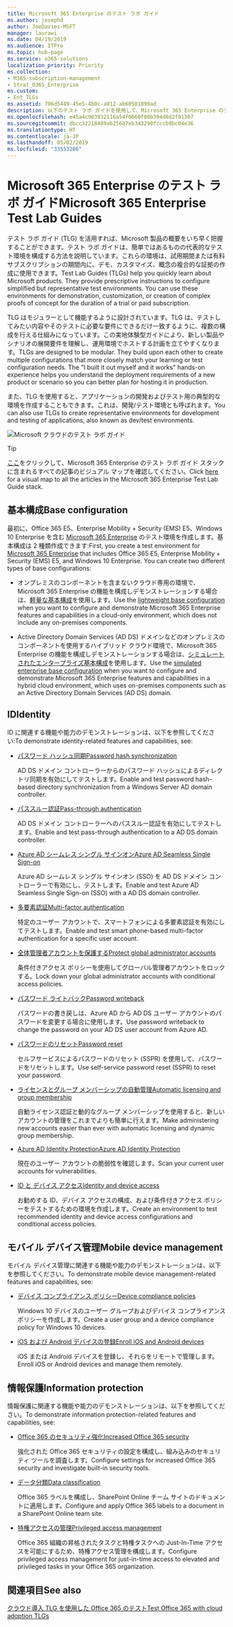 ```yaml
---
title: Microsoft 365 Enterprise のテスト ラボ ガイド
ms.author: josephd
author: JoeDavies-MSFT
manager: laurawi
ms.date: 04/19/2019
ms.audience: ITPro
ms.topic: hub-page
ms.service: o365-solutions
localization_priority: Priority
ms.collection:
- M365-subscription-management
- Strat_O365_Enterprise
ms.custom:
- Ent_TLGs
ms.assetid: 706d5449-45e5-4b0c-a012-ab60501899ad
description: 以下のテスト ラボ ガイドを使用して、Microsoft 365 Enterprise のデモ、概念実証、開発/テスト環境を設定します。
ms.openlocfilehash: e45a4c903932116a54f0660f08b394d8d2f91307
ms.sourcegitcommit: dbcc32218489ab256b7eb343290fcccb9bc04e36
ms.translationtype: HT
ms.contentlocale: ja-JP
ms.lasthandoff: 05/02/2019
ms.locfileid: "33553286"
---
```

# <a name="microsoft-365-enterprise-test-lab-guides"></a><span data-ttu-id="e6896-103">Microsoft 365 Enterprise のテスト ラボ ガイド</span><span class="sxs-lookup"><span data-stu-id="e6896-103">Microsoft 365 Enterprise Test Lab Guides</span></span>

<span data-ttu-id="e6896-p101">テスト ラボ ガイド (TLG) を活用すれば、Microsoft 製品の概要をいち早く把握することができます。テスト ラボ ガイドは、簡単ではあるものの代表的なテスト環境を構成する方法を説明しています。これらの環境は、試用期間または有料サブスクリプションの期間内に、デモ、カスタマイズ、概念の複合的な証拠の作成に使用できます。</span><span class="sxs-lookup"><span data-stu-id="e6896-p101">Test Lab Guides (TLGs) help you quickly learn about Microsoft products. They provide prescriptive instructions to configure simplified but representative test environments. You can use these environments for demonstration, customization, or creation of complex proofs of concept for the duration of a trial or paid subscription.</span></span> 

<span data-ttu-id="e6896-p102">TLG はモジュラーとして機能するように設計されています。TLG は、テストしてみたい内容やそのテストに必要な要件にできるだけ一致するように、複数の構成を行える仕組みになっています。この実地体験型ガイドにより、新しい製品やシナリオの展開要件を理解し、運用環境でホストする計画を立てやすくなります。</span><span class="sxs-lookup"><span data-stu-id="e6896-p102">TLGs are designed to be modular. They build upon each other to create multiple configurations that more closely match your learning or test configuration needs. The "I built it out myself and it works" hands-on experience helps you understand the deployment requirements of a new product or scenario so you can better plan for hosting it in production.</span></span>

<span data-ttu-id="e6896-110">また、TLG を使用すると、アプリケーションの開発およびテスト用の典型的な環境を作成することもできます。これは、開発/テスト環境とも呼ばれます。</span><span class="sxs-lookup"><span data-stu-id="e6896-110">You can also use TLGs to create representative environments for development and testing of applications, also known as dev/test environments.</span></span>
  
![Microsoft クラウドのテスト ラボ ガイド](media/m365-enterprise-test-lab-guides/cloud-tlg-icon.png)

> [!TIP]
> <span data-ttu-id="e6896-112">[ここ](https://aka.ms/m365etlgstack)をクリックして、Microsoft 365 Enterprise のテスト ラボ ガイド スタックに含まれるすべての記事のビジュアル マップを確認してください。</span><span class="sxs-lookup"><span data-stu-id="e6896-112">Click [here](https://aka.ms/m365etlgstack) for a visual map to all the articles in the Microsoft 365 Enterprise Test Lab Guide stack.</span></span>
  
## <a name="base-configuration"></a><span data-ttu-id="e6896-113">基本構成</span><span class="sxs-lookup"><span data-stu-id="e6896-113">Base configuration</span></span>

<span data-ttu-id="e6896-p103">最初に、Office 365 E5、Enterprise Mobility + Security (EMS) E5、Windows 10 Enterprise を含む [Microsoft 365 Enterprise](https://docs.microsoft.com/microsoft-365-enterprise/) のテスト環境を作成します。基本構成は 2 種類作成できます:</span><span class="sxs-lookup"><span data-stu-id="e6896-p103">First, you create a test environment for [Microsoft 365 Enterprise](https://docs.microsoft.com/microsoft-365-enterprise/) that includes Office 365 E5, Enterprise Mobility + Security (EMS) E5, and Windows 10 Enterprise. You can create two different types of base configurations:</span></span>

- <span data-ttu-id="e6896-116">オンプレミスのコンポーネントを含まないクラウド専用の環境で、Microsoft 365 Enterprise の機能を構成しデモンストレーションする場合は、[軽量な基本構成](lightweight-base-configuration-microsoft-365-enterprise.md)を使用します。</span><span class="sxs-lookup"><span data-stu-id="e6896-116">Use the [lightweight base configuration](lightweight-base-configuration-microsoft-365-enterprise.md) when you want to configure and demonstrate Microsoft 365 Enterprise features and capabilities in a cloud-only environment, which does not include any on-premises components.</span></span>

- <span data-ttu-id="e6896-117">Active Directory Domain Services (AD DS) ドメインなどのオンプレミスのコンポーネントを使用するハイブリッド クラウド環境で、Microsoft 365 Enterprise の機能を構成しデモンストレーションする場合は、[シミュレートされたエンタープライズ基本構成](simulated-ent-base-configuration-microsoft-365-enterprise.md)を使用します。</span><span class="sxs-lookup"><span data-stu-id="e6896-117">Use the [simulated enterprise base configuration](simulated-ent-base-configuration-microsoft-365-enterprise.md) when you want to configure and demonstrate Microsoft 365 Enterprise features and capabilities in a hybrid cloud environment, which uses on-premises components such as an Active Directory Domain Services (AD DS) domain.</span></span>
    
## <a name="identity"></a><span data-ttu-id="e6896-118">ID</span><span class="sxs-lookup"><span data-stu-id="e6896-118">Identity</span></span>

<span data-ttu-id="e6896-119">ID に関連する機能や能力のデモンストレーションは、以下を参照してください:</span><span class="sxs-lookup"><span data-stu-id="e6896-119">To demonstrate identity-related features and capabilities, see:</span></span>

- [<span data-ttu-id="e6896-120">パスワード ハッシュ同期</span><span class="sxs-lookup"><span data-stu-id="e6896-120">Password hash synchronization</span></span>](password-hash-sync-m365-ent-test-environment.md)
  
   <span data-ttu-id="e6896-121">AD DS ドメイン コントローラーからのパスワード ハッシュによるディレクトリ同期を有効にしてテストします。</span><span class="sxs-lookup"><span data-stu-id="e6896-121">Enable and test password hash-based directory synchronization from a Windows Server AD domain controller.</span></span>

- [<span data-ttu-id="e6896-122">パススルー認証</span><span class="sxs-lookup"><span data-stu-id="e6896-122">Pass-through authentication</span></span>](pass-through-auth-m365-ent-test-environment.md)
  
   <span data-ttu-id="e6896-123">AD DS ドメイン コントローラーへのパススルー認証を有効にしてテストします。</span><span class="sxs-lookup"><span data-stu-id="e6896-123">Enable and test pass-through authentication to a AD DS domain controller.</span></span>

- [<span data-ttu-id="e6896-124">Azure AD シームレス シングル サインオン</span><span class="sxs-lookup"><span data-stu-id="e6896-124">Azure AD Seamless Single Sign-on</span></span>](single-sign-on-m365-ent-test-environment.md)
  
   <span data-ttu-id="e6896-125">Azure AD シームレス シングル サインオン (SSO) を AD DS ドメイン コントローラーで有効にし、テストします。</span><span class="sxs-lookup"><span data-stu-id="e6896-125">Enable and test Azure AD Seamless Single Sign-on (SSO) with a AD DS domain controller.</span></span>

- [<span data-ttu-id="e6896-126">多要素認証</span><span class="sxs-lookup"><span data-stu-id="e6896-126">Multi-factor authentication</span></span>](multi-factor-authentication-microsoft-365-test-environment.md)
  
   <span data-ttu-id="e6896-127">特定のユーザー アカウントで、スマートフォンによる多要素認証を有効にしてテストします。</span><span class="sxs-lookup"><span data-stu-id="e6896-127">Enable and test smart phone-based multi-factor authentication for a specific user account.</span></span>

- [<span data-ttu-id="e6896-128">全体管理者アカウントを保護する</span><span class="sxs-lookup"><span data-stu-id="e6896-128">Protect global administrator accounts</span></span>](protect-global-administrator-accounts-microsoft-365-test-environment.md)
 
   <span data-ttu-id="e6896-129">条件付きアクセス ポリシーを使用してグローバル管理者アカウントをロックする。</span><span class="sxs-lookup"><span data-stu-id="e6896-129">Lock down your global administrator accounts with conditional access policies.</span></span>

- [<span data-ttu-id="e6896-130">パスワード ライトバック</span><span class="sxs-lookup"><span data-stu-id="e6896-130">Password writeback</span></span>](password-writeback-m365-ent-test-environment.md)

   <span data-ttu-id="e6896-131">パスワードの書き戻しは、Azure AD から AD DS ユーザー アカウントのパスワードを変更する場合に使用します。</span><span class="sxs-lookup"><span data-stu-id="e6896-131">Use password writeback to change the password on your AD DS user account from Azure AD.</span></span>

- [<span data-ttu-id="e6896-132">パスワードのリセット</span><span class="sxs-lookup"><span data-stu-id="e6896-132">Password reset</span></span>](password-reset-m365-ent-test-environment.md)

   <span data-ttu-id="e6896-133">セルフサービスによるパスワードのリセット (SSPR) を使用して、パスワードをリセットします。</span><span class="sxs-lookup"><span data-stu-id="e6896-133">Use self-service password reset (SSPR) to reset your password.</span></span>

- [<span data-ttu-id="e6896-134">ライセンスとグループ メンバーシップの自動管理</span><span class="sxs-lookup"><span data-stu-id="e6896-134">Automatic licensing and group membership</span></span>](automate-licenses-group-membership-microsoft-365-test-environment.md)

   <span data-ttu-id="e6896-135">自動ライセンス認証と動的なグループ メンバーシップを使用すると、新しいアカウントの管理をこれまでよりも簡単に行えます。</span><span class="sxs-lookup"><span data-stu-id="e6896-135">Make administering new accounts easier than ever with automatic licensing and dynamic group membership.</span></span>

- [<span data-ttu-id="e6896-136">Azure AD Identity Protection</span><span class="sxs-lookup"><span data-stu-id="e6896-136">Azure AD Identity Protection</span></span>](azure-ad-identity-protection-microsoft-365-test-environment.md)

   <span data-ttu-id="e6896-137">現在のユーザー アカウントの脆弱性を確認します。</span><span class="sxs-lookup"><span data-stu-id="e6896-137">Scan your current user accounts for vulnerabilities.</span></span>

- [<span data-ttu-id="e6896-138">ID と デバイス アクセス</span><span class="sxs-lookup"><span data-stu-id="e6896-138">Identity and device access</span></span>](identity-device-access-m365-test-environment.md)

   <span data-ttu-id="e6896-139">お勧めする ID、デバイス アクセスの構成、および条件付きアクセス ポリシーをテストするための環境を作成します。</span><span class="sxs-lookup"><span data-stu-id="e6896-139">Create an environment to test recommended identity and device access configurations and conditional access policies.</span></span>


## <a name="mobile-device-management"></a><span data-ttu-id="e6896-140">モバイル デバイス管理</span><span class="sxs-lookup"><span data-stu-id="e6896-140">Mobile device management</span></span>

<span data-ttu-id="e6896-141">モバイル デバイス管理に関連する機能や能力のデモンストレーションは、以下を参照してください。</span><span class="sxs-lookup"><span data-stu-id="e6896-141">To demonstrate mobile device management-related features and capabilities, see:</span></span>

- [<span data-ttu-id="e6896-142">デバイス コンプライアンス ポリシー</span><span class="sxs-lookup"><span data-stu-id="e6896-142">Device compliance policies</span></span>](mam-policies-for-your-microsoft-365-enterprise-dev-test-environment.md)
    
   <span data-ttu-id="e6896-143">Windows 10 デバイスのユーザー グループおよびデバイス コンプライアンス ポリシーを作成します。</span><span class="sxs-lookup"><span data-stu-id="e6896-143">Create a user group and a device compliance policy for Windows 10 devices.</span></span>
    
- [<span data-ttu-id="e6896-144">iOS および Android デバイスの登録</span><span class="sxs-lookup"><span data-stu-id="e6896-144">Enroll iOS and Android devices</span></span>](enroll-ios-and-android-devices-in-your-microsoft-enterprise-365-dev-test-environ.md)
   
   <span data-ttu-id="e6896-145">iOS または Android デバイスを登録し、それらをリモートで管理します。</span><span class="sxs-lookup"><span data-stu-id="e6896-145">Enroll iOS or Android devices and manage them remotely.</span></span>


## <a name="information-protection"></a><span data-ttu-id="e6896-146">情報保護</span><span class="sxs-lookup"><span data-stu-id="e6896-146">Information protection</span></span>

<span data-ttu-id="e6896-147">情報保護に関連する機能や能力のデモンストレーションは、以下を参照してください。</span><span class="sxs-lookup"><span data-stu-id="e6896-147">To demonstrate information protection-related features and capabilities, see:</span></span>

- [<span data-ttu-id="e6896-148">Office 365 のセキュリティ強化</span><span class="sxs-lookup"><span data-stu-id="e6896-148">Increased Office 365 security</span></span>](increased-o365-security-microsoft-365-enterprise-dev-test-environment.md)
    
   <span data-ttu-id="e6896-149">強化された Office 365 セキュリティの設定を構成し、組み込みのセキュリティ ツールを調査します。</span><span class="sxs-lookup"><span data-stu-id="e6896-149">Configure settings for increased Office 365 security and investigate built-in security tools.</span></span>
  
- [<span data-ttu-id="e6896-150">データ分類</span><span class="sxs-lookup"><span data-stu-id="e6896-150">Data classification</span></span>](data-classification-microsoft-365-enterprise-dev-test-environment.md)
    
   <span data-ttu-id="e6896-151">Office 365 ラベルを構成し、SharePoint Online チーム サイトのドキュメントに適用します。</span><span class="sxs-lookup"><span data-stu-id="e6896-151">Configure and apply Office 365 labels to a document in a SharePoint Online team site.</span></span>
    
- [<span data-ttu-id="e6896-152">特権アクセスの管理</span><span class="sxs-lookup"><span data-stu-id="e6896-152">Privileged access management</span></span>](privileged-access-microsoft-365-enterprise-dev-test-environment.md)
    
   <span data-ttu-id="e6896-153">Office 365 組織の昇格されたタスクと特権タスクへの Just-In-Time アクセスを可能にするため、特権アクセス管理を構成します。</span><span class="sxs-lookup"><span data-stu-id="e6896-153">Configure privileged access management for just-in-time access to elevated and privileged tasks in your Office 365 organization.</span></span>

## <a name="see-also"></a><span data-ttu-id="e6896-154">関連項目</span><span class="sxs-lookup"><span data-stu-id="e6896-154">See also</span></span>

[<span data-ttu-id="e6896-155">クラウド導入 TLG を使用した Office 365 のテスト</span><span class="sxs-lookup"><span data-stu-id="e6896-155">Test Office 365 with cloud adoption TLGs</span></span>](https://docs.microsoft.com/office365/enterprise/cloud-adoption-test-lab-guides-tlgs)
